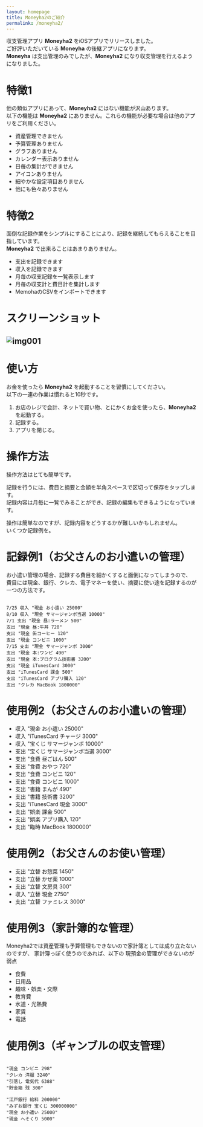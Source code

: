 ```yaml
---
layout: homepage
title: Moneyha2のご紹介
permalink: /moneyha2/
---
```


収支管理アプリ **Moneyha2** をiOSアプリでリリースしました。  
ご好評いただいている **Moneyha** の後継アプリになります。  
**Moneyha** は支出管理のみでしたが、**Moneyha2** になり収支管理を行えるようになりました。

# 特徴1

他の類似アプリにあって、**Moneyha2** にはない機能が沢山あります。  
以下の機能は **Moneyha2** にありません。これらの機能が必要な場合は他のアプリをご利用ください。

+ 資産管理できません
+ 予算管理ありません
+ グラフありません
+ カレンダー表示ありません
+ 日毎の集計ができません
+ アイコンありません
+ 細やかな設定項目ありません
+ 他にも色々ありません

# 特徴2

面倒な記録作業をシンプルにすることにより、記録を継続してもらえることを目指しています。  
**Moneyha2** で出来ることはあまりありません。

+ 支出を記録できます
+ 収入を記録できます
+ 月毎の収支記録を一覧表示します
+ 月毎の収支計と費目計を集計します
+ MemohaのCSVをインポートできます


# スクリーンショット

![img001](../images/moneyha2-000.png)
------------------------------------

# 使い方

お金を使ったら **Moneyha2** を起動することを習慣にしてください。  
以下の一連の作業は慣れると10秒です。

1. お店のレジで会計、ネットで買い物、とにかくお金を使ったら、**Moneyha2** を起動する。
2. 記録する。
3. アプリを閉じる。


# 操作方法

操作方法はとても簡単です。  

記録を行うには、費目と摘要と金額を半角スペースで区切って保存をタップします。  
記録内容は月毎に一覧でみることができ、記録の編集もできるようになっています。

操作は簡単なのですが、記録内容をどうするかが難しいかもしれません。  
いくつか記録例を。

# 記録例1（お父さんのお小遣いの管理）

お小遣い管理の場合、記録する費目を細かくすると面倒になってしまうので、
費目には現金、銀行、クレカ、電子マネーを使い、摘要に使い途を記録するのが一つの方法です。

```

7/25 収入 "現金 お小遣い 25000"
8/10 収入 "現金 サマージャンボ当選 10000"
7/1 支出 "現金 昼:ラーメン 500"
支出 "現金 昼:牛丼 720"
支出 "現金 缶コーヒー 120"
支出 "現金 コンビニ 1000"
7/15 支出 "現金 サマージャンボ 3000"
支出 "現金 本:ワンピ 490"
支出 "現金 本:プログラム技術書 3200"
支出 "現金 iTunesCard 3000"
支出 "iTunesCard 課金 500"
支出 "iTunesCard アプリ購入 120"
支出 "クレカ MacBook 1800000"

```

# 使用例2（お父さんのお小遣いの管理）

+ 収入 "現金 お小遣い 25000"
+ 収入 "iTunesCard チャージ 3000"
+ 収入 "宝くじ サマージャンボ 10000"
+ 支出 "宝くじ サマージャンボ当選 3000"
+ 支出 "食費 昼ごはん 500"
+ 支出 "食費 おやつ 720"
+ 支出 "食費 コンビニ 120"
+ 支出 "食費 コンビニ 1000"
+ 支出 "書籍 まんが 490"
+ 支出 "書籍 技術書 3200"
+ 支出 "iTunesCard 現金 3000"
+ 支出 "娯楽 課金 500"
+ 支出 "娯楽 アプリ購入 120"
+ 支出 "臨時 MacBook 1800000"

# 使用例2（お父さんのお使い管理）

+ 支出 "立替 お惣菜 1450"
+ 支出 "立替 かぜ薬 1000"
+ 支出 "立替 文房具 300"
+ 収入 "立替 現金 2750"
+ 支出 "立替 ファミレス 3000"

# 使用例3（家計簿的な管理）

Moneyha2では資産管理も予算管理もできないので家計簿としては成り立たないのですが、
家計簿っぽく使うのであれば、以下の
現預金の管理ができないのが弱点

+ 食費
+ 日用品
+ 趣味・娯楽・交際
+ 教育費
+ 水道・光熱費
+ 家賃
+ 電話


# 使用例3（ギャンブルの収支管理）

```

"現金 コンビニ 298"
"クレカ 洋服 3240"
"引落し 電気代 6388"
"貯金箱 残 300"

"江戸銀行 給料 200000"
"みずお銀行 宝くじ 300000000"
"現金 お小遣い 25000"
"現金 へそくり 5000"

```
